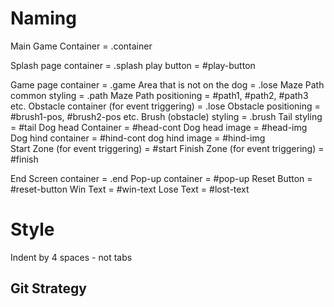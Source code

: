 # Naming 

Main Game Container =       .container

Splash page container =     .splash
play button =               #play-button

Game page container =       .game
Area that is not on the dog = .lose
Maze Path common styling = 	.path
Maze Path positioning	=	#path1, #path2, #path3 etc.
Obstacle container (for event triggering)	= .lose
Obstacle positioning =       #brush1-pos, #brush2-pos etc.
Brush (obstacle) styling 	= .brush
Tail styling =				#tail
Dog head Container =		#head-cont
Dog head image	=			#head-img
Dog hind container	= 		#hind-cont
dog hind image	=			#hind-img	
Start Zone (for event triggering) =	#start
Finish Zone (for event triggering)	= #finish

End Screen container		=  .end
Pop-up container			=  #pop-up
Reset Button				=  #reset-button
Win Text					= #win-text
Lose Text					= #lost-text
# Style

Indent by 4 spaces - not tabs


## Git Strategy



